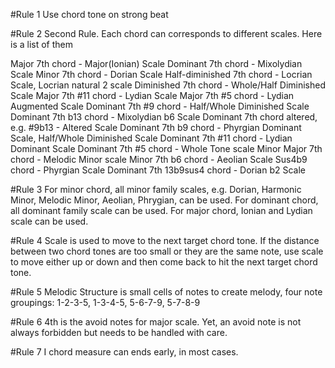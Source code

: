 #Rule 1
Use chord tone on strong beat

#Rule 2
Second Rule. Each chord can corresponds to different scales. Here is a list of them

Major 7th chord - Major(Ionian) Scale
Dominant 7th chord - Mixolydian Scale
Minor 7th chord - Dorian Scale
Half-diminished 7th chord - Locrian Scale, Locrian natural 2 scale
Diminished 7th chord - Whole/Half Diminished Scale
Major 7th #11 chord - Lydian Scale
Major 7th #5 chord - Lydian Augmented Scale
Dominant 7th #9 chord - Half/Whole Diminished Scale
Dominant 7th b13 chord - Mixolydian b6 Scale
Dominant 7th chord altered, e.g. #9b13 - Altered Scale
Dominant 7th b9 chord - Phyrgian Dominant Scale, Half/Whole Diminished Scale
Dominant 7th #11 chord - Lydian Dominant Scale
Dominant 7th #5 chord - Whole Tone scale
Minor Major 7th chord - Melodic Minor scale
Minor 7th b6 chord - Aeolian Scale
Sus4b9 chord - Phyrgian Scale
Dominant 7th 13b9sus4 chord - Dorian b2 Scale

#Rule 3
For minor chord, all minor family scales, e.g. Dorian, Harmonic Minor, Melodic Minor, Aeolian, Phrygian, can be used.
For dominant chord, all dominant family scale can be used.
For major chord, Ionian and Lydian scale can be used.

#Rule 4
Scale is used to move to the next target chord tone. If the distance between two chord tones are too small or they are the same note, use scale to move either up or down and then come back to hit the next target chord tone.

#Rule 5
Melodic Structure is small cells of notes to create melody, four note groupings: 1-2-3-5, 1-3-4-5, 5-6-7-9, 5-7-8-9

#Rule 6
4th is the avoid notes for major scale. Yet, an avoid note is not always forbidden but needs to be handled with care.

#Rule 7
I chord measure can ends early, in most cases.
